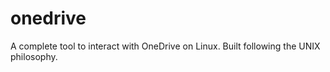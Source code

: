 # onedrive
A complete tool to interact with OneDrive on Linux. Built following the UNIX philosophy.
